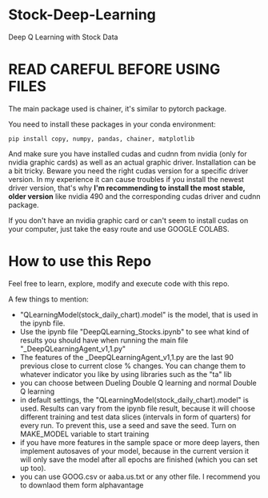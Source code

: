 # Stock-Deep-Learning
Deep Q Learning with Stock Data

# READ CAREFUL BEFORE USING FILES

The main package used is chainer, it's similar to pytorch package.

You need to install these packages in your conda environment:

`pip install copy, numpy, pandas, chainer, matplotlib`

And make sure you have installed cudas and cudnn from nvidia (only for nvidia graphic cards) as well as an actual graphic driver.
Installation can be a bit tricky. 
Beware you need the right cudas version for a specific driver version. In my experience it can cause troubles if you install the newest driver version, that's why **I'm recommending to install the most stable, older version** like nvidia 490 and the corresponding cudas driver and cudnn package.

If you don't have an nvidia graphic card or can't seem to install cudas on your computer, just take the easy route and use GOOGLE COLABS.

# How to use this Repo

Feel free to learn, explore, modify and execute code with this repo.

A few things to mention:
- "QLearningModel(stock_daily_chart).model" is the model, that is used in the ipynb file.
- Use the ipynb file "DeepQLearning_Stocks.ipynb" to see what kind of results you should have when running the main file  	"_DeepQLearningAgent_v1,1.py"
- The features of the	_DeepQLearningAgent_v1,1.py are the last 90 previous close to current close % changes. You can change them to whatever indicator you like by using libraries such as the "ta" lib
- you can choose between Dueling Double Q learning and normal Double Q learning
- in default settings, the "QLearningModel(stock_daily_chart).model" is used. Results can vary from the ipynb file result, because it will choose different training and test data slices (intervals in form of quarters) for every run. To prevent this, use a seed and save the seed. Turn on MAKE_MODEL variable to start training
- if you have more features in the sample space or more deep layers, then implement autosaves of your model, because in the current version it will only save the model after all epochs are finished (which you can set up too).
- you can use GOOG.csv or aaba.us.txt or any other file. I recommend you to downlaod them form alphavantage
